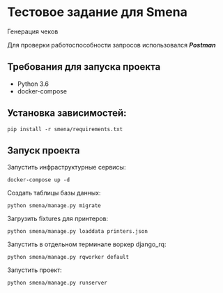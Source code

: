 # Тестовое задание для Smena
Генерация чеков

Для проверки работоспособности запросов использовался ***Postman***
## Требования для запуска проекта
* Python 3.6
* docker-compose
## Установка зависимостей: 
```
pip install -r smena/requirements.txt
```

## Запуск проекта
Запустить инфраструктурные сервисы:
```
docker-compose up -d
```

Создать таблицы базы данных:
```
python smena/manage.py migrate
```

Загрузить fixtures для принтеров:
```
python smena/manage.py loaddata printers.json
```

Запустить в отдельном терминале воркер django_rq:
```
python smena/manage.py rqworker default
```

Запустить проект:
```
python smena/manage.py runserver
```
